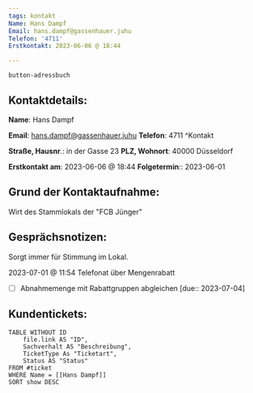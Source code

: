 ```yaml
---
tags: kontakt
Name: Hans Dampf
Email: hans.dampf@gassenhauer.juhu
Telefon: '4711'
Erstkontakt: 2023-06-06 @ 18:44  

---
```


`button-adressbuch`

## Kontaktdetails:

**Name**: Hans Dampf

**Email**: hans.dampf@gassenhauer.juhu
**Telefon**: 4711
^Kontakt

**Straße, Hausnr**.: in der Gasse 23
**PLZ, Wohnort**: 40000 Düsseldorf

**Erstkontakt am**: 2023-06-06 @ 18:44 
**Folgetermin**:: 2023-06-01

## Grund der Kontaktaufnahme:

Wirt des Stammlokals der "FCB Jünger"

## Gesprächsnotizen:

Sorgt immer für Stimmung im Lokal.

2023-07-01 @ 11:54 Telefonat über Mengenrabatt
- [ ] Abnahmemenge mit Rabattgruppen abgleichen [due:: 2023-07-04]


## Kundentickets:
```dataview
TABLE WITHOUT ID
	file.link AS "ID",
	Sachverhalt AS "Beschreibung",
	TicketType As "Ticketart",
	Status AS "Status"
FROM #ticket 
WHERE Name = [[Hans Dampf]]
SORT show DESC
```
